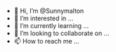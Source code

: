 - 👋 Hi, I’m @Sunnymalton
- 👀 I’m interested in ...
- 🌱 I’m currently learning ...
- 💞️ I’m looking to collaborate on ...
- 📫 How to reach me ...

<!---
Sunnymalton/Sunnymalton is a ✨ special ✨ repository because its `README.md` (this file) appears on your GitHub profile.
You can click the Preview link to take a look at your changes.
--mk



